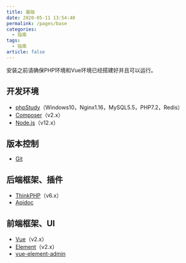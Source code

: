 ```yaml
---
title: 基础
date: 2020-05-11 13:54:40
permalink: /pages/base
categories: 
  - 指南
tags: 
  - 指南
article: false
---
```


安装之前请确保PHP环境和Vue环境已经搭建好并且可以运行。

## 开发环境

- [phpStudy](https://www.xp.cn/)（Windows10，Nginx1.16，MySQL5.5，PHP7.2，Redis）
- [Composer](https://www.phpcomposer.com/)（v2.x）
- [Node.js](https://nodejs.org/zh-cn/)（v12.x）

## 版本控制

- [Git](https://git-scm.com/)

## 后端框架、插件

- [ThinkPHP](https://www.kancloud.cn/manual/thinkphp6_0/1037479)（v6.x）
- [Apidoc](https://docs.apidoc.icu/)

## 前端框架、UI

- [Vue](https://cn.vuejs.org/v2/guide/syntax.html)（v2.x）
- [Element](https://element.eleme.cn/#/zh-CN/component/installation)（v2.x）
- [vue-element-admin](https://github.com/PanJiaChen/vue-element-admin)
